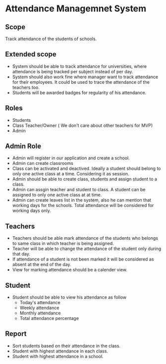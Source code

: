 # Attendance Managemnet System 

## Scope 
Track attendance of the students of schools.

## Extended scope
- System should be able to track attendance for universities, where attendance is being tracked per subject instead of per day.
- System should also work fine where manager want to track attendance for their employees. It could be used to trace the attendance of
the teachers too. 
- Students will be awarded badges for regularity of his attendance. 

## Roles
- Students
- Class Teacher/Owner ( We don't care about other teachers for MVP) 
- Admin

## Admin Role
- Admin will register in our application and create a school.
- Admin can create classrooms
- Class can be activated and deactived. Ideally a student should belong to only one active class at a time. Considering it as session.
- Admin should be able to create class, students and assign student to a class. 
- Admin can assgin teacher and student to class. A student can be assigned to only one active class at at time. 
- Admin can create leaves list in the system, also he can mention that working days for the schools. Total attendance will 
be considered for working days only.

## Teachers
- Teachers should be able mark attendance of the students who belongs to same class in which teacher is being assigned. 
- Teacher will be able to change the attendance of the student only during that day. 
- If attendance of a student is not been marked it will be considered as absent at the end of the day.
- View for marking attendance should be a calender view. 

##  Student
- Student should be able to view his attendance as follow
  - Today's attendance
  - Weekly attendance
  - Monthly attendance
  - Total attendance percentage
  
 ## Report 
 - Sort students based on their attendance in the class. 
 - Student with highest attendance in each class.
 - Student with highest attendance in a school. 
